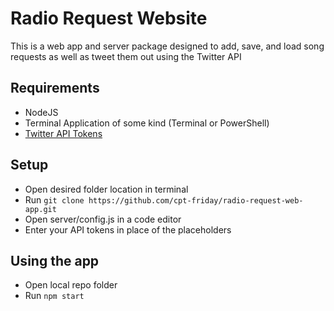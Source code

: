 # Radio Request Website
This is a web app and server package designed to add, save, and load song requests as well as tweet them out using the Twitter API

## Requirements
- NodeJS
- Terminal Application of some kind (Terminal or PowerShell)
- [Twitter API Tokens](https://developer.twitter.com/en/docs/twitter-api/getting-started/getting-access-to-the-twitter-api)

## Setup
- Open desired folder location in terminal
- Run `git clone https://github.com/cpt-friday/radio-request-web-app.git`
- Open server/config.js in a code editor
- Enter your API tokens in place of the placeholders

## Using the app
- Open local repo folder
- Run `npm start`
